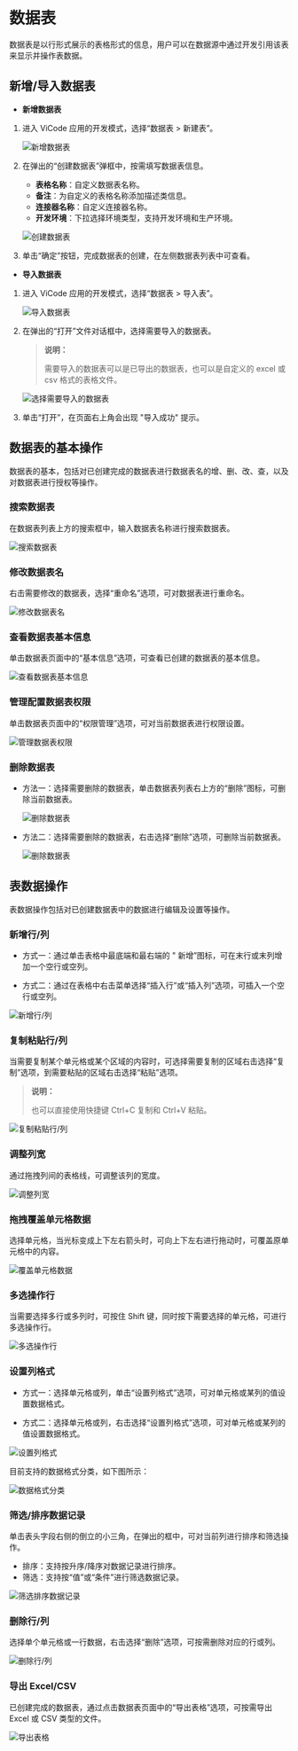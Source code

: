 # 数据表

数据表是以行形式展示的表格形式的信息，用户可以在数据源中通过开发引用该表来显示并操作表数据。

## 新增/导入数据表

- **新增数据表**

1. 进入 ViCode 应用的开发模式，选择“数据表 > 新建表”。

    ![新增数据表](https://docimages.blob.core.chinacloudapi.cn/images/Kris/Apps/newdatatable20210511.png)

2. 在弹出的“创建数据表”弹框中，按需填写数据表信息。

   - **表格名称**：自定义数据表名称。
   - **备注**：为自定义的表格名称添加描述类信息。
   - **连接器名称**：自定义连接器名称。
   - **开发环境**：下拉选择环境类型，支持开发环境和生产环境。

    ![创建数据表](https://docimages.blob.core.chinacloudapi.cn/images/Kris/Apps/newdatatabledemo20210511.png)

3. 单击“确定”按钮，完成数据表的创建，在左侧数据表列表中可查看。

- **导入数据表**

1. 进入 ViCode 应用的开发模式，选择“数据表 > 导入表”。

    ![导入数据表](https://docimages.blob.core.chinacloudapi.cn/images/Kris/Apps/importdatatable20210511.png)

2. 在弹出的“打开”文件对话框中，选择需要导入的数据表。

    > **说明：**
    >
    > 需要导入的数据表可以是已导出的数据表，也可以是自定义的 excel 或 csv 格式的表格文件。

    ![选择需要导入的数据表](https://docimages.blob.core.chinacloudapi.cn/images/Kris/Apps/selectimportdatatable20210511.png)

3. 单击“打开”，在页面右上角会出现 "导入成功" 提示。

## 数据表的基本操作

数据表的基本，包括对已创建完成的数据表进行数据表名的增、删、改、查，以及对数据表进行授权等操作。

### 搜索数据表

在数据表列表上方的搜索框中，输入数据表名称进行搜索数据表。

![搜索数据表](https://docimages.blob.core.chinacloudapi.cn/images/Kris/Apps/searchdatatable20210511.png)

### 修改数据表名

右击需要修改的数据表，选择“重命名”选项，可对数据表进行重命名。

![修改数据表名](https://docimages.blob.core.chinacloudapi.cn/images/Kris/Apps/editdatatable20210511.png)

### 查看数据表基本信息

单击数据表页面中的“基本信息”选项，可查看已创建的数据表的基本信息。

![查看数据表基本信息](https://docimages.blob.core.chinacloudapi.cn/images/Kris/Apps/viewdatatableinfo20210511.png)

### 管理配置数据表权限

单击数据表页面中的“权限管理”选项，可对当前数据表进行权限设置。

![管理数据表权限](https://docimages.blob.core.chinacloudapi.cn/images/Kris/Apps/datatableprivage20210511.png)

### 删除数据表

- 方法一：选择需要删除的数据表，单击数据表列表右上方的“删除”图标，可删除当前数据表。

    ![删除数据表](https://docimages.blob.core.chinacloudapi.cn/images/Kris/Apps/deletedatatable20210511.png)

- 方法二：选择需要删除的数据表，右击选择“删除”选项，可删除当前数据表。
  
    ![删除数据表](https://docimages.blob.core.chinacloudapi.cn/images/Kris/Apps/deletedatatable220210511.png)

## 表数据操作

表数据操作包括对已创建数据表中的数据进行编辑及设置等操作。

### 新增行/列

- 方式一：通过单击表格中最底端和最右端的 " 新增”图标，可在末行或末列增加一个空行或空列。

- 方式二：通过在表格中右击菜单选择“插入行”或“插入列”选项，可插入一个空行或空列。

![新增行/列](https://docimages.blob.core.chinacloudapi.cn/images/Kris/Apps/insertcolumnrow20210511.png)

### 复制粘贴行/列

当需要复制某个单元格或某个区域的内容时，可选择需要复制的区域右击选择“复制”选项，到需要粘贴的区域右击选择“粘贴”选项。

> **说明：**
>
> 也可以直接使用快捷键 Ctrl+C 复制和 Ctrl+V 粘贴。

![复制粘贴行/列](https://docimages.blob.core.chinacloudapi.cn/images/Kris/Apps/copypaste20210511.png)

### 调整列宽

通过拖拽列间的表格线，可调整该列的宽度。

![调整列宽](https://docimages.blob.core.chinacloudapi.cn/images/Kris/Apps/dragwidth20210511.png)

### 拖拽覆盖单元格数据

选择单元格，当光标变成上下左右箭头时，可向上下左右进行拖动时，可覆盖原单元格中的内容。

![覆盖单元格数据](https://docimages.blob.core.chinacloudapi.cn/images/Kris/Apps/dragunit20210511.png)

### 多选操作行

当需要选择多行或多列时，可按住 Shift 键，同时按下需要选择的单元格，可进行多选操作行。

![多选操作行](https://docimages.blob.core.chinacloudapi.cn/images/Kris/Apps/muliselect20210511.png)

### 设置列格式

- 方式一：选择单元格或列，单击“设置列格式”选项，可对单元格或某列的值设置数据格式。

- 方式二：选择单元格或列，右击选择“设置列格式”选项，可对单元格或某列的值设置数据格式。

![设置列格式](https://docimages.blob.core.chinacloudapi.cn/images/Kris/Apps/setcolumnformat20210511.png)

目前支持的数据格式分类，如下图所示：

![数据格式分类](https://docimages.blob.core.chinacloudapi.cn/images/Kris/Apps/columntype20210511.png)

### 筛选/排序数据记录

单击表头字段右侧的倒立的小三角，在弹出的框中，可对当前列进行排序和筛选操作。

- 排序：支持按升序/降序对数据记录进行排序。
- 筛选：支持按“值”或“条件”进行筛选数据记录。

![筛选排序数据记录](https://docimages.blob.core.chinacloudapi.cn/images/Kris/Apps/filtersort20210511.png)

### 删除行/列

选择单个单元格或一行数据，右击选择“删除”选项，可按需删除对应的行或列。

![删除行/列](https://docimages.blob.core.chinacloudapi.cn/images/Kris/Apps/deletecolumnrow20210511.png)

### 导出 Excel/CSV

已创建完成的数据表，通过点击数据表页面中的“导出表格”选项，可按需导出 Excel 或 CSV 类型的文件。

![导出表格](https://docimages.blob.core.chinacloudapi.cn/images/Kris/Apps/exporttable20210511.png)
